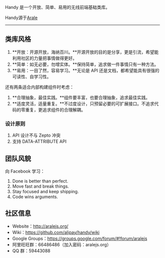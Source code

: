 Handy 是一个开放、简单、易用的无线前端基础类库。

Handy源于[Arale](https://github.com/arale)

---


## 类库风格


1. **开放：开源开放，海纳百川。**开源开放的目的是分享，更是引流，希望能利用社区的力量把事情做得更好。
1. **简单：如无必要，勿增实体。**保持简单，追求做一件事情只有一种方法。
1. **易用：一目了然，容易学习。**无论是 API 还是文档，都希望能具有很强的可读性、自学习性。

还有两条适合内部构建组件时考虑：

1. **合理抽象，最佳实践。**组件要丰富，也要合理抽象，追求最佳实践。
1. **适度灵活，适量重复。**不过度设计，只预留必要的可扩展接口。不追求代码的零重复，更追求组件的合理解耦。

### 设计原则

1. API 设计不与 Zepto 冲突
2. 支持 DATA-ATTRIBUTE API

## 团队风貌

向 Facebook 学习：

1. Done is better than perfect.
1. Move fast and break things.
1. Stay focused and keep shipping.
1. Code wins arguments.


## 社区信息

- Website：<http://aralejs.org/>
- Wiki：<https://github.com/alipay/handy/wiki>
- Google Groups：<https://groups.google.com/forum/#!forum/aralejs>
- 阿里旺旺群：66486486（加入密码：aralejs.org）
- QQ 群：59443088

